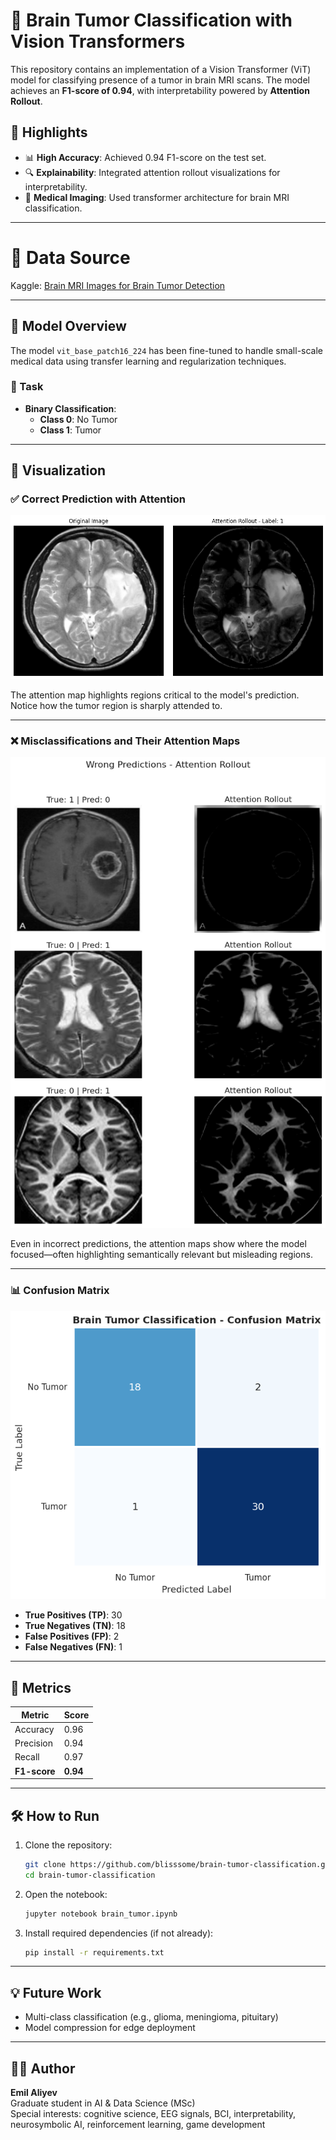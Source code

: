 
# 🧠 Brain Tumor Classification with Vision Transformers

This repository contains an implementation of a Vision Transformer (ViT) model for classifying presence of a tumor in brain MRI scans. The model achieves an **F1-score of 0.94**, with interpretability powered by **Attention Rollout**.

## 🚀 Highlights

- 📊 **High Accuracy**: Achieved 0.94 F1-score on the test set.
- 🔍 **Explainability**: Integrated attention rollout visualizations for interpretability.
- 🧠 **Medical Imaging**: Used transformer architecture for brain MRI classification.
  
---

# 💾 Data Source

Kaggle: [Brain MRI Images for Brain Tumor Detection](https://www.kaggle.com/datasets/navoneel/brain-mri-images-for-brain-tumor-detection)

---

## 🧠 Model Overview

The model `vit_base_patch16_224` has been fine-tuned to handle small-scale medical data using transfer learning and regularization techniques.

### 📌 Task

- **Binary Classification**:
  - **Class 0**: No Tumor
  - **Class 1**: Tumor

---

## 📸 Visualization

### ✅ Correct Prediction with Attention
![Attention Rollout](./attention_rollout.png)

The attention map highlights regions critical to the model's prediction. Notice how the tumor region is sharply attended to.

---

### ❌ Misclassifications and Their Attention Maps
![Wrong Predictions](./attention_rollout_lacking_semantics.png)

Even in incorrect predictions, the attention maps show where the model focused—often highlighting semantically relevant but misleading regions.

---

### 📊 Confusion Matrix
![Confusion Matrix](./confusion_matrix.png)

- **True Positives (TP)**: 30
- **True Negatives (TN)**: 18
- **False Positives (FP)**: 2
- **False Negatives (FN)**: 1

---

## 🧪 Metrics

| Metric       | Score  |
|--------------|--------|
| Accuracy     | 0.96   |
| Precision    | 0.94   |
| Recall       | 0.97   |
| **F1-score** | **0.94** |

---

## 🛠️ How to Run

1. Clone the repository:
   ```bash
   git clone https://github.com/blisssome/brain-tumor-classification.git
   cd brain-tumor-classification
   ```

2. Open the notebook:
   ```bash
   jupyter notebook brain_tumor.ipynb
   ```

3. Install required dependencies (if not already):
   ```bash
   pip install -r requirements.txt
   ```

---

## 💡 Future Work

- Multi-class classification (e.g., glioma, meningioma, pituitary)
- Model compression for edge deployment

---

## 🧑‍🔬 Author

**Emil Aliyev**  
Graduate student in AI & Data Science (MSc)  
Special interests: cognitive science, EEG signals, BCI, interpretability, neurosymbolic AI, reinforcement learning, game development
